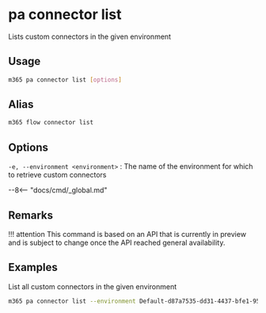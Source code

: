 # pa connector list

Lists custom connectors in the given environment

## Usage

```sh
m365 pa connector list [options]
```

## Alias

```sh
m365 flow connector list
```

## Options

`-e, --environment <environment>`
: The name of the environment for which to retrieve custom connectors

--8<-- "docs/cmd/_global.md"

## Remarks

!!! attention
    This command is based on an API that is currently in preview and is subject to change once the API reached general availability.

## Examples

List all custom connectors in the given environment

```sh
m365 pa connector list --environment Default-d87a7535-dd31-4437-bfe1-95340acd55c5
```
